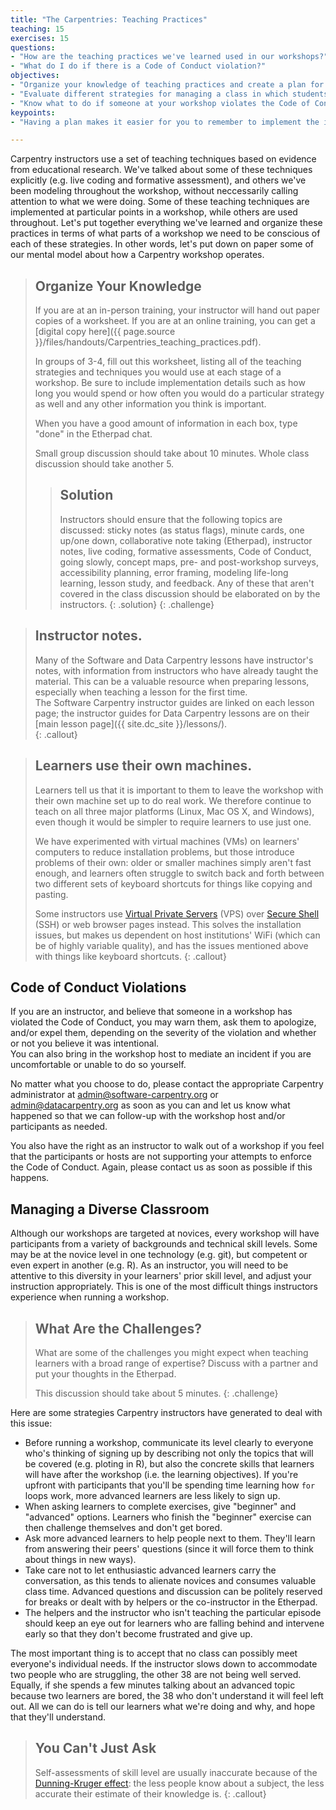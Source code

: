 ```yaml
---
title: "The Carpentries: Teaching Practices"
teaching: 15
exercises: 15
questions:
- "How are the teaching practices we've learned used in our workshops?"
- "What do I do if there is a Code of Conduct violation?"
objectives:
- "Organize your knowledge of teaching practices and create a plan for using these practices in a Carpentry workshop."
- "Evaluate different strategies for managing a class in which students have diverse backgrounds and skill levels."
- "Know what to do if someone at your workshop violates the Code of Conduct."
keypoints:
- "Having a plan makes it easier for you to remember to implement the important teaching practices you've learned."

---
```


Carpentry instructors use a set of teaching techniques based on evidence from 
educational research. We've talked about some of these techniques explicitly 
(e.g. live coding and formative assessment), and others we've been modeling throughout
the workshop, without neccessarily calling attention to what we were doing. Some of 
these teaching techniques are implemented at particular points in a workshop, while
others are used throughout. Let's put together everything we've learned and organize 
these practices in terms of what parts of a workshop we need to be conscious of each
of these strategies. In other words, let's put down on paper some of our mental model
about how a Carpentry workshop operates.

> ## Organize Your Knowledge
> 
> If you are at an in-person training, your instructor will hand out paper copies of 
> a worksheet. If you are at an online training, you can get a 
> [digital copy here]({{ page.source }}/files/handouts/Carpentries_teaching_practices.pdf).
> 
> In groups of 3-4, fill out this worksheet, listing all of the teaching strategies
> and techniques you would use at each stage of a workshop. Be sure to include
> implementation details such as how long you would spend or how often you would do a 
> particular strategy as well and any other information you think is important. 
> 
> When you have a good amount of information in each box, type "done" in the 
> Etherpad chat.
> 
> Small group discussion should take about 10 minutes. Whole class discussion should take another 5.
>
> > ## Solution 
> > 
> > Instructors should ensure that the following topics are discussed: sticky notes (as status flags), 
> > minute cards, one up/one down, collaborative note taking (Etherpad), instructor notes, live coding, 
> > formative assessments, 
> > Code of Conduct, going slowly, concept maps, pre- and post-workshop surveys, accessibility planning,
> > error framing, modeling life-long learning, lesson study, and feedback. Any of these that aren't covered
> > in the class discussion should be elaborated on by the instructors.
> {: .solution}
{: .challenge}


> ## Instructor notes.
> Many of the Software and Data Carpentry lessons have 
> instructor's notes, with information 
> from instructors who have already taught the material.  This can be a valuable 
> resource when preparing lessons, especially when teaching a lesson for the first time.  
> The Software Carpentry instructor guides are linked on each lesson page; the 
> instructor guides for Data Carpentry lessons are on 
> their [main lesson page]({{ site.dc_site }}/lessons/).  
{: .callout}

> ## Learners use their own machines.
> Learners tell us that it is important to them to leave the workshop
> with their own machine set up to do real work.  We therefore continue
> to teach on all three major platforms (Linux, Mac OS X, and Windows),
> even though it would be simpler to require learners to use just one.
> 
> We have experimented with virtual machines (VMs) on learners'
> computers to reduce installation problems, but those introduce
> problems of their own: older or smaller machines simply aren't fast
> enough, and learners often struggle to switch back and forth between
> two different sets of keyboard shortcuts for things like copying and
> pasting.
>
> Some instructors use [Virtual Private Servers][vps] (VPS) over [Secure Shell][ssh] 
> (SSH) or web browser pages instead. This solves the installation 
> issues, but makes us dependent on host institutions' WiFi (which can be 
> of highly variable quality), and has the issues mentioned above with things 
> like keyboard shortcuts.
{: .callout}

## Code of Conduct Violations

If you are an instructor, and believe that someone in a workshop has
violated the Code of Conduct, you may warn them, ask them to
apologize, and/or expel them, depending on the severity of the
violation and whether or not you believe it was intentional.  
You can also bring in the workshop host to mediate an incident
if you are uncomfortable or unable to do so yourself.

No matter what you choose to do, please contact the appropriate
Carpentry administrator at
[admin@software-carpentry.org](mailto:admin@software-carpentry.org)
or [admin@datacarpentry.org](mailto:admin@datacarpentry.org) as
soon as you can and let us know what happened so that we can follow-up
with the workshop host and/or participants as needed.

You also have the right as an instructor to walk out of a workshop
if you feel that the participants or hosts are not supporting your
attempts to enforce the Code of Conduct. Again, please contact us
as soon as possible if this happens.


## Managing a Diverse Classroom

Although our workshops are targeted at novices, every workshop
will have participants from a variety of backgrounds and technical 
skill levels. Some may be at the novice level in one technology (e.g. git),
but competent or even expert in another (e.g. R). As an instructor,
you will need to be attentive to this diversity in your learners' prior skill level,
and adjust your instruction appropriately. This is one of the most difficult things
instructors experience when running a workshop. 

> ## What Are the Challenges?
> What are some of the challenges you might expect when teaching learners with a broad range of expertise? Discuss with 
> a partner and put your thoughts in the Etherpad.
> 
> This discussion should take about 5 minutes.
{: .challenge}

Here are some strategies Carpentry 
instructors have generated to deal with this issue:

*   Before running a workshop,
    communicate its level clearly to everyone who's thinking of signing up
    by describing not only the topics that will be covered (e.g. ploting in R), but
    also the concrete skills that learners will have after the workshop (i.e. the learning objectives).
    If you're upfront with participants that you'll be spending time learning how `for` loops work, more 
    advanced learners are less likely to sign up.
*   When asking learners to complete exercises, give "beginner" and "advanced" options.
    Learners who finish the "beginner" exercise can then challenge themselves and don't get bored.
*   Ask more advanced learners to help people next to them.
    They'll learn from answering their peers' questions
    (since it will force them to think about things in new ways).
*   Take care not to let enthusiastic advanced learners carry the conversation, as this tends to alienate novices 
    and consumes valuable class time. Advanced questions and discussion can be politely reserved for breaks or dealt
    with by helpers or the co-instructor in the Etherpad.
*   The helpers and the instructor who isn't teaching the particular episode
    should keep an eye out for learners who are falling behind
    and intervene early
    so that they don't become frustrated and give up.

The most important thing is to accept that
no class can possibly meet everyone's individual needs.
If the instructor slows down to accommodate two people who are struggling,
the other 38 are not being well served.
Equally,
if she spends a few minutes talking about an advanced topic because two learners are bored,
the 38 who don't understand it will feel left out.
All we can do is tell our learners what we're doing and why,
and hope that they'll understand.

> ## You Can't Just Ask
>
> Self-assessments of skill level are usually inaccurate
> because of the [Dunning-Kruger effect][wikipedia-dunning-kruger]:
> the less people know about a subject,
> the less accurate their estimate of their knowledge is.
{: .callout}

[wikipedia-dunning-kruger]: https://en.wikipedia.org/wiki/Dunning%E2%80%93Kruger_effect
[vps]: https://en.wikipedia.org/wiki/Virtual_private_server
[ssh]: https://en.wikipedia.org/wiki/Ssh
